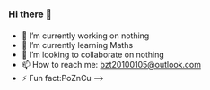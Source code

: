 ### Hi there 👋


#### 
- 🔭 I’m currently working on nothing
- 🌱 I’m currently learning Maths
- 👯 I’m looking to collaborate on nothing
- 📫 How to reach me: bzt20100105@outlook.com
- ⚡ Fun fact:PoZnCu
-->
